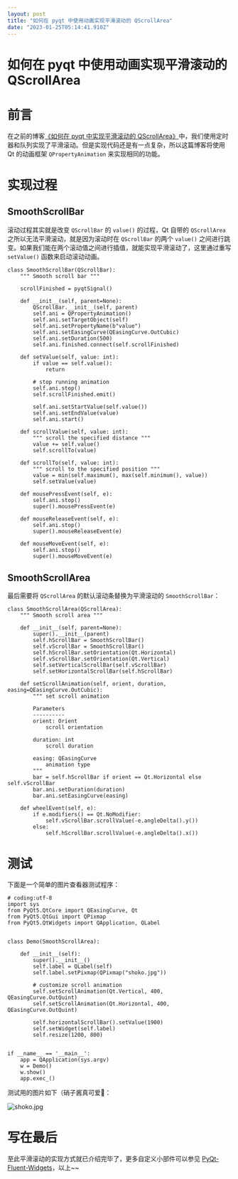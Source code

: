 ```yaml
---
layout: post
title: "如何在 pyqt 中使用动画实现平滑滚动的 QScrollArea"
date: "2023-01-25T05:14:41.910Z"
---
```

如何在 pyqt 中使用动画实现平滑滚动的 QScrollArea
=================================

前言
==

在之前的博客[《如何在 pyqt 中实现平滑滚动的 QScrollArea》](https://www.cnblogs.com/zhiyiYo/p/14644028.html)中，我们使用定时器和队列实现了平滑滚动。但是实现代码还是有一点复杂，所以这篇博客将使用 Qt 的动画框架 `QPropertyAnimation` 来实现相同的功能。

实现过程
====

SmoothScrollBar
---------------

滚动过程其实就是改变 `QScrollBar` 的 `value()` 的过程，Qt 自带的 `QScrollArea` 之所以无法平滑滚动，就是因为滚动时在 `QScrollBar` 的两个 `value()` 之间进行跳变。如果我们能在两个滚动值之间进行插值，就能实现平滑滚动了，这里通过重写 `setValue()` 函数来启动滚动动画。

    class SmoothScrollBar(QScrollBar):
        """ Smooth scroll bar """
    
        scrollFinished = pyqtSignal()
    
        def __init__(self, parent=None):
            QScrollBar.__init__(self, parent)
            self.ani = QPropertyAnimation()
            self.ani.setTargetObject(self)
            self.ani.setPropertyName(b"value")
            self.ani.setEasingCurve(QEasingCurve.OutCubic)
            self.ani.setDuration(500)
            self.ani.finished.connect(self.scrollFinished)
    
        def setValue(self, value: int):
            if value == self.value():
                return
    
            # stop running animation
            self.ani.stop()
            self.scrollFinished.emit()
    
            self.ani.setStartValue(self.value())
            self.ani.setEndValue(value)
            self.ani.start()
    
        def scrollValue(self, value: int):
            """ scroll the specified distance """
            value += self.value()
            self.scrollTo(value)
    
        def scrollTo(self, value: int):
            """ scroll to the specified position """
            value = min(self.maximum(), max(self.minimum(), value))
            self.setValue(value)
    
        def mousePressEvent(self, e):
            self.ani.stop()
            super().mousePressEvent(e)
    
        def mouseReleaseEvent(self, e):
            self.ani.stop()
            super().mouseReleaseEvent(e)
    
        def mouseMoveEvent(self, e):
            self.ani.stop()
            super().mouseMoveEvent(e)
    

SmoothScrollArea
----------------

最后需要将 `QScrollArea` 的默认滚动条替换为平滑滚动的 `SmoothScrollBar`：

    
    class SmoothScrollArea(QScrollArea):
        """ Smooth scroll area """
    
        def __init__(self, parent=None):
            super().__init__(parent)
            self.hScrollBar = SmoothScrollBar()
            self.vScrollBar = SmoothScrollBar()
            self.hScrollBar.setOrientation(Qt.Horizontal)
            self.vScrollBar.setOrientation(Qt.Vertical)
            self.setVerticalScrollBar(self.vScrollBar)
            self.setHorizontalScrollBar(self.hScrollBar)
    
        def setScrollAnimation(self, orient, duration, easing=QEasingCurve.OutCubic):
            """ set scroll animation
    
            Parameters
            ----------
            orient: Orient
                scroll orientation
    
            duration: int
                scroll duration
    
            easing: QEasingCurve
                animation type
            """
            bar = self.hScrollBar if orient == Qt.Horizontal else self.vScrollBar
            bar.ani.setDuration(duration)
            bar.ani.setEasingCurve(easing)
    
        def wheelEvent(self, e):
            if e.modifiers() == Qt.NoModifier:
                self.vScrollBar.scrollValue(-e.angleDelta().y())
            else:
                self.hScrollBar.scrollValue(-e.angleDelta().x())
    

测试
==

下面是一个简单的图片查看器测试程序：

    # coding:utf-8
    import sys
    from PyQt5.QtCore import QEasingCurve, Qt
    from PyQt5.QtGui import QPixmap
    from PyQt5.QtWidgets import QApplication, QLabel
    
    
    class Demo(SmoothScrollArea):
    
        def __init__(self):
            super().__init__()
            self.label = QLabel(self)
            self.label.setPixmap(QPixmap("shoko.jpg"))
    
            # customize scroll animation
            self.setScrollAnimation(Qt.Vertical, 400, QEasingCurve.OutQuint)
            self.setScrollAnimation(Qt.Horizontal, 400, QEasingCurve.OutQuint)
    
            self.horizontalScrollBar().setValue(1900)
            self.setWidget(self.label)
            self.resize(1200, 800)
    
    
    if __name__ == '__main__':
        app = QApplication(sys.argv)
        w = Demo()
        w.show()
        app.exec_()
    

测试用的图片如下（硝子酱真可爱🥰：

![shoko.jpg](https://img2023.cnblogs.com/blog/2065884/202301/2065884-20230125115717213-1315493252.jpg)

写在最后
====

至此平滑滚动的实现方式就已介绍完毕了，更多自定义小部件可以参见 [PyQt-Fluent-Widgets](https://github.com/zhiyiYo/PyQt-Fluent-Widgets)，以上~~